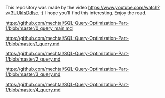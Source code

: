 This repository was made by the video https://www.youtube.com/watch?v=3UUklsDdIsc. :)
I hope you'll find this interesting. Enjoy the read.

https://github.com/mechtal/SQL-Query-Optimization-Part-1/blob/master/0_query_main.md

https://github.com/mechtal/SQL-Query-Optimization-Part-1/blob/master/1_query.md

https://github.com/mechtal/SQL-Query-Optimization-Part-1/blob/master/2_query.md

https://github.com/mechtal/SQL-Query-Optimization-Part-1/blob/master/3_query.md

https://github.com/mechtal/SQL-Query-Optimization-Part-1/blob/master/4_query.md

